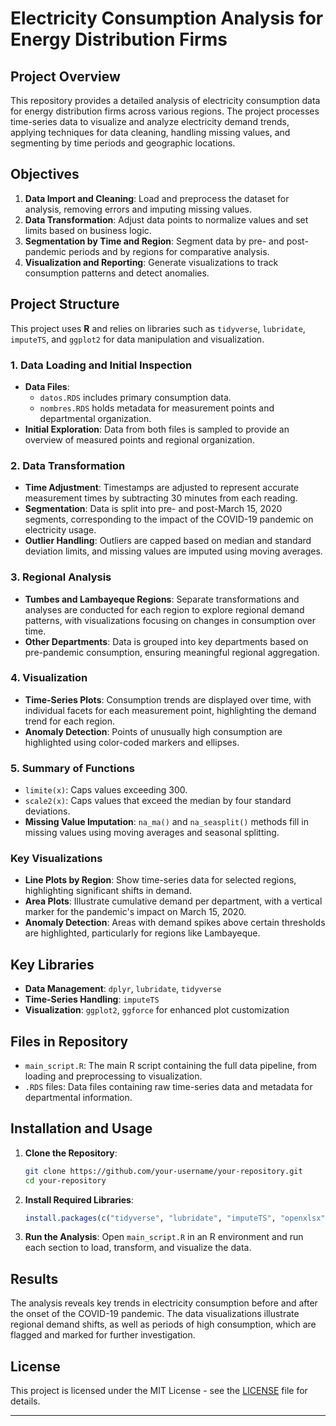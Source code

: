 
# Electricity Consumption Analysis for Energy Distribution Firms

## Project Overview

This repository provides a detailed analysis of electricity consumption data for energy distribution firms across various regions. The project processes time-series data to visualize and analyze electricity demand trends, applying techniques for data cleaning, handling missing values, and segmenting by time periods and geographic locations. 

## Objectives

1. **Data Import and Cleaning**: Load and preprocess the dataset for analysis, removing errors and imputing missing values.
2. **Data Transformation**: Adjust data points to normalize values and set limits based on business logic.
3. **Segmentation by Time and Region**: Segment data by pre- and post-pandemic periods and by regions for comparative analysis.
4. **Visualization and Reporting**: Generate visualizations to track consumption patterns and detect anomalies.

## Project Structure

This project uses **R** and relies on libraries such as `tidyverse`, `lubridate`, `imputeTS`, and `ggplot2` for data manipulation and visualization. 

### 1. Data Loading and Initial Inspection
- **Data Files**: 
  - `datos.RDS` includes primary consumption data.
  - `nombres.RDS` holds metadata for measurement points and departmental organization.
- **Initial Exploration**: Data from both files is sampled to provide an overview of measured points and regional organization.

### 2. Data Transformation
- **Time Adjustment**: Timestamps are adjusted to represent accurate measurement times by subtracting 30 minutes from each reading.
- **Segmentation**: Data is split into pre- and post-March 15, 2020 segments, corresponding to the impact of the COVID-19 pandemic on electricity usage.
- **Outlier Handling**: Outliers are capped based on median and standard deviation limits, and missing values are imputed using moving averages.

### 3. Regional Analysis
- **Tumbes and Lambayeque Regions**: Separate transformations and analyses are conducted for each region to explore regional demand patterns, with visualizations focusing on changes in consumption over time.
- **Other Departments**: Data is grouped into key departments based on pre-pandemic consumption, ensuring meaningful regional aggregation.

### 4. Visualization
- **Time-Series Plots**: Consumption trends are displayed over time, with individual facets for each measurement point, highlighting the demand trend for each region.
- **Anomaly Detection**: Points of unusually high consumption are highlighted using color-coded markers and ellipses.

### 5. Summary of Functions

- `limite(x)`: Caps values exceeding 300.
- `scale2(x)`: Caps values that exceed the median by four standard deviations.
- **Missing Value Imputation**: `na_ma()` and `na_seasplit()` methods fill in missing values using moving averages and seasonal splitting.

### Key Visualizations

- **Line Plots by Region**: Show time-series data for selected regions, highlighting significant shifts in demand.
- **Area Plots**: Illustrate cumulative demand per department, with a vertical marker for the pandemic's impact on March 15, 2020.
- **Anomaly Detection**: Areas with demand spikes above certain thresholds are highlighted, particularly for regions like Lambayeque.

## Key Libraries

- **Data Management**: `dplyr`, `lubridate`, `tidyverse`
- **Time-Series Handling**: `imputeTS`
- **Visualization**: `ggplot2`, `ggforce` for enhanced plot customization

## Files in Repository

- `main_script.R`: The main R script containing the full data pipeline, from loading and preprocessing to visualization.
- `.RDS` files: Data files containing raw time-series data and metadata for departmental information.

## Installation and Usage

1. **Clone the Repository**:
    ```bash
    git clone https://github.com/your-username/your-repository.git
    cd your-repository
    ```

2. **Install Required Libraries**:
    ```R
    install.packages(c("tidyverse", "lubridate", "imputeTS", "openxlsx", "ggforce"))
    ```

3. **Run the Analysis**:
    Open `main_script.R` in an R environment and run each section to load, transform, and visualize the data.

## Results

The analysis reveals key trends in electricity consumption before and after the onset of the COVID-19 pandemic. The data visualizations illustrate regional demand shifts, as well as periods of high consumption, which are flagged and marked for further investigation.

## License

This project is licensed under the MIT License - see the [LICENSE](LICENSE) file for details.

--- 
